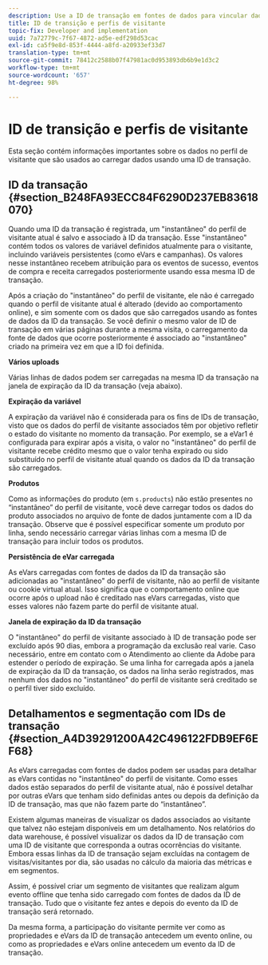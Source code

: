 ```yaml
---
description: Use a ID de transação em fontes de dados para vincular dados online e offline.
title: ID de transição e perfis de visitante
topic-fix: Developer and implementation
uuid: 7a72779c-7f67-4872-ad5e-edf298d53cac
exl-id: ca5f9e8d-853f-4444-a8fd-a20933ef33d7
translation-type: tm+mt
source-git-commit: 78412c2588b07f47981ac0d953893db6b9e1d3c2
workflow-type: tm+mt
source-wordcount: '657'
ht-degree: 98%

---
```


# ID de transição e perfis de visitante

Esta seção contém informações importantes sobre os dados no perfil de visitante que são usados ao carregar dados usando uma ID de transação.

## ID da transação {#section_B248FA93ECC84F6290D237EB83618070}

Quando uma ID da transação é registrada, um &quot;instantâneo&quot; do perfil de visitante atual é salvo e associado à ID da transação. Esse &quot;instantâneo&quot; contém todos os valores de variável definidos atualmente para o visitante, incluindo variáveis persistentes (como eVars e campanhas). Os valores nesse instantâneo recebem atribuição para os eventos de sucesso, eventos de compra e receita carregados posteriormente usando essa mesma ID de transação.

Após a criação do &quot;instantâneo&quot; do perfil de visitante, ele não é carregado quando o perfil de visitante atual é alterado (devido ao comportamento online), e sim somente com os dados que são carregados usando as fontes de dados da ID da transação. Se você definir o mesmo valor de ID de transação em várias páginas durante a mesma visita, o carregamento da fonte de dados que ocorre posteriormente é associado ao &quot;instantâneo&quot; criado na primeira vez em que a ID foi definida.

**Vários uploads**

Várias linhas de dados podem ser carregadas na mesma ID da transação na janela de expiração da ID da transação (veja abaixo).

**Expiração da variável**

A expiração da variável não é considerada para os fins de IDs de transação, visto que os dados do perfil de visitante associados têm por objetivo refletir o estado do visitante no momento da transação. Por exemplo, se a eVar1 é configurada para expirar após a visita, o valor no &quot;instantâneo&quot; do perfil de visitante recebe crédito mesmo que o valor tenha expirado ou sido substituído no perfil de visitante atual quando os dados da ID da transação são carregados.

**Produtos**

Como as informações do produto (em `s.products`) não estão presentes no “instantâneo” do perfil de visitante, você deve carregar todos os dados do produto associados no arquivo de fonte de dados juntamente com a ID da transação. Observe que é possível especificar somente um produto por linha, sendo necessário carregar várias linhas com a mesma ID de transação para incluir todos os produtos.

**Persistência de eVar carregada**

As eVars carregadas com fontes de dados da ID da transação são adicionadas ao &quot;instantâneo&quot; do perfil de visitante, não ao perfil de visitante ou cookie virtual atual. Isso significa que o comportamento online que ocorre após o upload não é creditado nas eVars carregadas, visto que esses valores não fazem parte do perfil de visitante atual.

**Janela de expiração da ID da transação**

O &quot;instantâneo&quot; do perfil de visitante associado à ID de transação pode ser excluído após 90 dias, embora a programação da exclusão real varie. Caso necessário, entre em contato com o Atendimento ao cliente da Adobe para estender o período de expiração. Se uma linha for carregada após a janela de expiração da ID da transação, os dados na linha serão registrados, mas nenhum dos dados no &quot;instantâneo&quot; do perfil de visitante será creditado se o perfil tiver sido excluído.

## Detalhamentos e segmentação com IDs de transação {#section_A4D39291200A42C496122FDB9EF6EF68}

As eVars carregadas com fontes de dados podem ser usadas para detalhar as eVars contidas no &quot;instantâneo&quot; do perfil de visitante. Como esses dados estão separados do perfil de visitante atual, não é possível detalhar por outras eVars que tenham sido definidas antes ou depois da definição da ID de transação, mas que não fazem parte do “instantâneo”.

Existem algumas maneiras de visualizar os dados associados ao visitante que talvez não estejam disponíveis em um detalhamento. Nos relatórios do data warehouse, é possível visualizar os dados da ID de transação com uma ID de visitante que corresponda a outras ocorrências do visitante. Embora essas linhas da ID de transação sejam excluídas na contagem de visitas/visitantes por dia, são usadas no cálculo da maioria das métricas e em segmentos.

Assim, é possível criar um segmento de visitantes que realizam algum evento offline que tenha sido carregado com fontes de dados da ID de transação. Tudo que o visitante fez antes e depois do evento da ID de transação será retornado.

Da mesma forma, a participação do visitante permite ver como as propriedades e eVars da ID de transação antecedem um evento online, ou como as propriedades e eVars online antecedem um evento da ID de transação.
